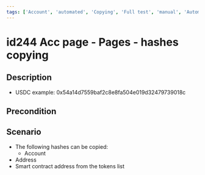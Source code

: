 ```yaml
---
tags: ['Account', 'automated', 'Copying', 'Full test', 'manual', 'Automated']
---
```


# id244 Acc page - Pages - hashes copying

## Description
  - USDC example: 0x54a14d7559baf2c8e8fa504e019d32479739018c

## Precondition


## Scenario
- The following hashes can be copied:
    - Account
- Address
- Smart contract address from the tokens list
